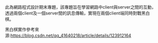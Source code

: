 此為網路程式設計期末專題，該專題旨在學習網路中client與server之間的互動，透過兩個client及一個server間的訊息傳輸，實現在兩個client端同時對戰黑白棋。

黑白棋實作參考來源:https://blog.csdn.net/qq_41640218/article/details/123912164
